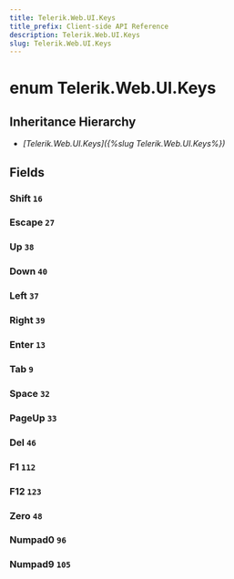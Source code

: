 ```yaml
---
title: Telerik.Web.UI.Keys
title_prefix: Client-side API Reference
description: Telerik.Web.UI.Keys
slug: Telerik.Web.UI.Keys
---
```


# enum Telerik.Web.UI.Keys

## Inheritance Hierarchy

* *[Telerik.Web.UI.Keys]({%slug Telerik.Web.UI.Keys%})*

## Fields

### Shift `16`

### Escape `27`

### Up `38`

### Down `40`

### Left `37`

### Right `39`

### Enter `13`

### Tab `9`

### Space `32`

### PageUp `33`

### Del `46`

### F1 `112`

### F12 `123`

### Zero `48`

### Numpad0 `96`

### Numpad9 `105`


